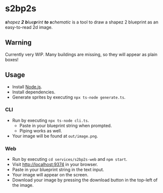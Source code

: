 # s2bp2s

_**s**hapez **2** **b**lue**p**rint **to** **s**chematic_
is a tool to draw a shapez 2 blueprint
as an easy-to-read 2d image.

## Warning

Currently very WIP.
Many buildings are missing,
so they will appear as plain boxes!

## Usage
* Install [Node.js](https://nodejs.org/).
* Install dependencies.
* Generate sprites by executing `npx ts-node generate.ts`.

### CLI
* Run by executing `npx ts-node cli.ts`.
  * Paste in your blueprint string when prompted.
  * Piping works as well.
* Your image will be found at `out/image.png`.

### Web
* Run by executing `cd services/s2bp2s-web` and `npm start`.
* Visit [http://localhost:9374](http://localhost:9374) in your browser.
* Paste in your blueprint string in the text input.
* Your image will appear on the screen.
* Download your image by pressing the download button in the top-left of the image.